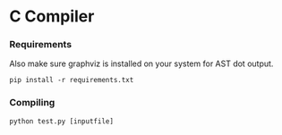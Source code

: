# C Compiler
### Requirements
Also make sure graphviz is installed on your system for AST dot output.

`pip install -r requirements.txt`

### Compiling
`python test.py [inputfile] `
